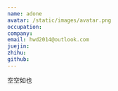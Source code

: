 ```yaml
---
name: adone
avatar: /static/images/avatar.png
occupation: 
company: 
email: hwd2014@outlook.com
juejin: 
zhihu: 
github: 
---
```

空空如也